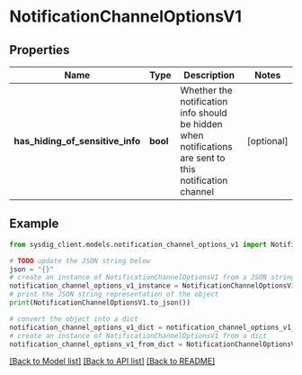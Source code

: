 # NotificationChannelOptionsV1


## Properties

Name | Type | Description | Notes
------------ | ------------- | ------------- | -------------
**has_hiding_of_sensitive_info** | **bool** | Whether the notification info should be hidden when notifications are sent to this notification channel | [optional] 

## Example

```python
from sysdig_client.models.notification_channel_options_v1 import NotificationChannelOptionsV1

# TODO update the JSON string below
json = "{}"
# create an instance of NotificationChannelOptionsV1 from a JSON string
notification_channel_options_v1_instance = NotificationChannelOptionsV1.from_json(json)
# print the JSON string representation of the object
print(NotificationChannelOptionsV1.to_json())

# convert the object into a dict
notification_channel_options_v1_dict = notification_channel_options_v1_instance.to_dict()
# create an instance of NotificationChannelOptionsV1 from a dict
notification_channel_options_v1_from_dict = NotificationChannelOptionsV1.from_dict(notification_channel_options_v1_dict)
```
[[Back to Model list]](../README.md#documentation-for-models) [[Back to API list]](../README.md#documentation-for-api-endpoints) [[Back to README]](../README.md)


